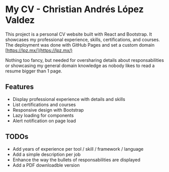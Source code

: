 # My CV - Christian Andrés López Valdez

This project is a personal CV website built with React and Bootstrap. It showcases my professional experience, skills, certifications, and courses.
The deployment was done with GitHub Pages and set a custom domain [https://lpz.mx/](https://lpz.mx/)

Nothing too fancy, but needed for oversharing details about responsabilities or showcasing my general domain knowledge as nobody likes to read a resume bigger than 1 page.

## Features

- Display professional experience with details and skills
- List certifications and courses
- Responsive design with Bootstrap
- Lazy loading for components
- Alert notification on page load

## TODOs

 - Add years of experience per tool / skill / framework / language
 - Add a simple description per job
 - Enhance the way the bullets of responsabilities are displayed
 - Add a PDF downloadble version 
